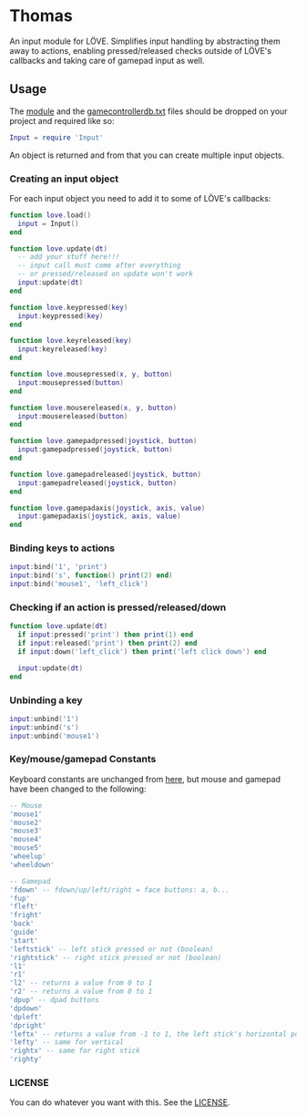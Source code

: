# Thomas

An input module for LÖVE. Simplifies input handling by abstracting them away to actions,
enabling pressed/released checks outside of LÖVE's callbacks and taking care of gamepad input as well.

## Usage

The [module](https://github.com/adonaac/thomas/blob/master/Input.lua) and the 
[gamecontrollerdb.txt](https://github.com/adonaac/thomas/blob/master/gamecontrollerdb.txt) files should be dropped 
on your project and required like so:

```lua
Input = require 'Input'
```

An object is returned and from that you can create multiple input objects.

### Creating an input object

For each input object you need to add it to some of LÖVE's callbacks:

```lua
function love.load()
  input = Input()
end

function love.update(dt)
  -- add your stuff here!!!
  -- input call must come after everything
  -- or pressed/released on update won't work
  input:update(dt)
end

function love.keypressed(key)
  input:keypressed(key)
end

function love.keyreleased(key)
  input:keyreleased(key)
end

function love.mousepressed(x, y, button)
  input:mousepressed(button)
end

function love.mousereleased(x, y, button)
  input:mousereleased(button)
end

function love.gamepadpressed(joystick, button)
  input:gamepadpressed(joystick, button)
end

function love.gamepadreleased(joystick, button)
  input:gamepadreleased(joystick, button)
end

function love.gamepadaxis(joystick, axis, value)
  input:gamepadaxis(joystick, axis, value)
end
```

### Binding keys to actions

```lua
input:bind('1', 'print')
input:bind('s', function() print(2) end)
input:bind('mouse1', 'left_click')
```

### Checking if an action is pressed/released/down

```lua
function love.update(dt)
  if input:pressed('print') then print(1) end
  if input:released('print') then print(2) end
  if input:down('left_click') then print('left click down') end

  input:update(dt)
end
```

### Unbinding a key

```lua
input:unbind('1')
input:unbind('s')
input:unbind('mouse1')
```

### Key/mouse/gamepad Constants

Keyboard constants are unchanged from [here](https://www.love2d.org/wiki/KeyConstant), but mouse and gamepad have been changed to the following:

```lua
-- Mouse
'mouse1'
'mouse2'
'mouse3'
'mouse4'
'mouse5'
'wheelup'
'wheeldown'

-- Gamepad
'fdown' -- fdown/up/left/right = face buttons: a, b...
'fup'
'fleft'
'fright'
'back'
'guide'
'start'
'leftstick' -- left stick pressed or not (boolean)
'rightstick' -- right stick pressed or not (boolean)
'l1'
'r1'
'l2' -- returns a value from 0 to 1
'r2' -- returns a value from 0 to 1
'dpup' -- dpad buttons
'dpdown'
'dpleft'
'dpright'
'leftx' -- returns a value from -1 to 1, the left stick's horizontal position
'lefty' -- same for vertical
'rightx' -- same for right stick
'righty'
```

### LICENSE

You can do whatever you want with this. See the [LICENSE](https://github.com/adonaac/thomas/blob/master/LICENSE).
